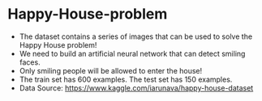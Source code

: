 
# Happy-House-problem

- The dataset contains a series of images that can be used to solve the Happy House problem! 
- We need to build an artificial neural network that can detect smiling faces.
- Only smiling people will be allowed to enter the house!
- The train set has 600 examples. The test set has 150 examples.
- Data Source: https://www.kaggle.com/iarunava/happy-house-dataset
